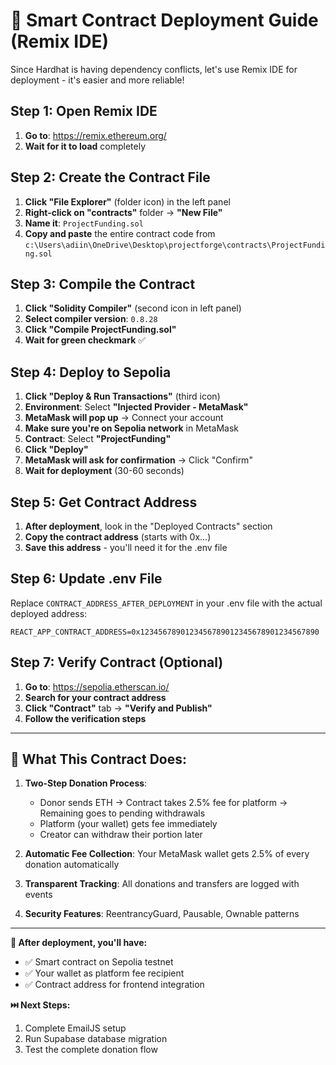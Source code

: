 # 🚀 Smart Contract Deployment Guide (Remix IDE)

Since Hardhat is having dependency conflicts, let's use Remix IDE for deployment - it's easier and more reliable!

## Step 1: Open Remix IDE

1. **Go to**: https://remix.ethereum.org/
2. **Wait for it to load** completely

## Step 2: Create the Contract File

1. **Click "File Explorer"** (folder icon) in the left panel
2. **Right-click on "contracts"** folder → **"New File"**
3. **Name it**: `ProjectFunding.sol`
4. **Copy and paste** the entire contract code from `c:\Users\adiin\OneDrive\Desktop\projectforge\contracts\ProjectFunding.sol`

## Step 3: Compile the Contract

1. **Click "Solidity Compiler"** (second icon in left panel)
2. **Select compiler version**: `0.8.28`
3. **Click "Compile ProjectFunding.sol"**
4. **Wait for green checkmark** ✅

## Step 4: Deploy to Sepolia

1. **Click "Deploy & Run Transactions"** (third icon)
2. **Environment**: Select **"Injected Provider - MetaMask"**
3. **MetaMask will pop up** → Connect your account
4. **Make sure you're on Sepolia network** in MetaMask
5. **Contract**: Select **"ProjectFunding"**
6. **Click "Deploy"**
7. **MetaMask will ask for confirmation** → Click "Confirm"
8. **Wait for deployment** (30-60 seconds)

## Step 5: Get Contract Address

1. **After deployment**, look in the "Deployed Contracts" section
2. **Copy the contract address** (starts with 0x...)
3. **Save this address** - you'll need it for the .env file

## Step 6: Update .env File

Replace `CONTRACT_ADDRESS_AFTER_DEPLOYMENT` in your .env file with the actual deployed address:

```env
REACT_APP_CONTRACT_ADDRESS=0x1234567890123456789012345678901234567890
```

## Step 7: Verify Contract (Optional)

1. **Go to**: https://sepolia.etherscan.io/
2. **Search for your contract address**
3. **Click "Contract"** tab → **"Verify and Publish"**
4. **Follow the verification steps**

---

## 🎯 What This Contract Does:

1. **Two-Step Donation Process**:
   - Donor sends ETH → Contract takes 2.5% fee for platform → Remaining goes to pending withdrawals
   - Platform (your wallet) gets fee immediately
   - Creator can withdraw their portion later

2. **Automatic Fee Collection**: Your MetaMask wallet gets 2.5% of every donation automatically

3. **Transparent Tracking**: All donations and transfers are logged with events

4. **Security Features**: ReentrancyGuard, Pausable, Ownable patterns

---

**📝 After deployment, you'll have:**
- ✅ Smart contract on Sepolia testnet
- ✅ Your wallet as platform fee recipient
- ✅ Contract address for frontend integration

**⏭️ Next Steps:**
1. Complete EmailJS setup
2. Run Supabase database migration  
3. Test the complete donation flow